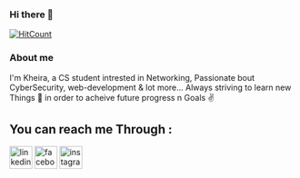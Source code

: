 ### Hi there 👋
[![HitCount](http://hits.dwyl.com/kheiraBoumerzak/kheiraBoumerzak.svg)](http://hits.dwyl.com/kheiraBoumerzak/kheiraBoumerzak)

### About me 
I'm Kheira, a CS student intrested in Networking, Passionate bout CyberSecurity, web-development & lot more...
Always striving to learn new Things 💪 in order to acheive future progress n Goals ✌️

## You can reach me Through :

[<img src='https://cdn.jsdelivr.net/npm/simple-icons@3.0.1/icons/linkedin.svg' alt='linkedin' height='40'>](https://www.linkedin.com/in/https://www.linkedin.com/in/boumerzak-kheira-725238161//) 
[<img src='https://cdn.jsdelivr.net/npm/simple-icons@3.0.1/icons/facebook.svg' alt='facebook' height='40'>](https://www.facebook.com/https://www.facebook.com/flicka.kb/)
[<img src='https://cdn.jsdelivr.net/npm/simple-icons@3.0.1/icons/instagram.svg' alt='instagram' height='40'>](https://www.instagram.com/https://www.instagram.com/micasa_kb1//)  


